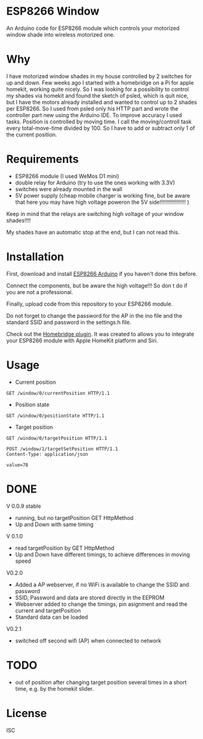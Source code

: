 
# ESP8266 Window

An Arduino code for ESP8266 module which controls your motorized window shade into wireless motorized one.

# Why

I have motorized window shades in my house controlled by 2 switches for up and down. Few weeks ago I started with a homebridge on a Pi for apple homekit, working quite nicely.
So I was looking for a possibility to control my shades via homekit and found the sketch of psled, which is quit nice, but I have the motors already installed and wanted to control up to 2 shades per ESP8266.
So I used from psled only his HTTP part and wrote the controller part new using the Arduino IDE.
To improve accuracy I used tasks. Position is controlled by moving time. I call the moving/controll task every total-move-time divided by 100. So I have to add or subtract only 1 of the current position.


# Requirements

- ESP8266 module (I used WeMos D1 mini)
- double relay for Arduino (try to use the ones working with 3.3V)
- switches were already mounted in the wall
- 5V power supply (cheap mobile charger is working fine, but be aware that here you may have high voltage poweron the 5V side!!!!!!!!!!!!!!!!!  )

Keep in mind that the relays are switching high voltage of your window shades!!!!

My shades have an automatic stop at the end, but I can not read this.


# Installation



First, download and install [ESP8266 Arduino](https://github.com/esp8266/Arduino) if you haven't done this before.

Connect the components, but be aware the high voltage!!! So don t do if you are not a professional.

Finally, upload code from this repository to your ESP8266 module.

Do not forget to change the password for the AP in the ino file and the standard SSID and password in the settings.h file.

Check out the [Homebridge plugin](https://github.com/Uweklaus/esp8266-windowshades). It was created to allows you to integrate your ESP8266 module with Apple HomeKit platform and Siri.

# Usage

- Current position
```
GET /window/0/currentPosition HTTP/1.1
```

- Position state
```
GET /window/0/positionState HTTP/1.1
```

- Target position
```
GET /window/0/targetPosition HTTP/1.1
```


```
POST /window/1/targetSetPosition HTTP/1.1
Content-Type: application/json

value=78
```
# DONE
V 0.0.9 stable
- running, but no targetPosition GET HttpMethod
- Up and Down with same timing 

V 0.1.0
- read targetPosition by GET HttpMethod
- Up and Down have different timings, to achieve differences in moving speed

V0.2.0
- Added a AP webserver, if no WiFi is available to change the SSID and password
- SSID, Password and data are stored directly in the EEPROM
- Webserver added to change the timings, pin asignment and read the current and targetPosition
- Standard data can be loaded

V0.2.1
- switched off second wifi (AP) when connected to network

# TODO
- out of position after changing target position several times in a short time, e.g. by the homekit slider. 

# License

ISC
